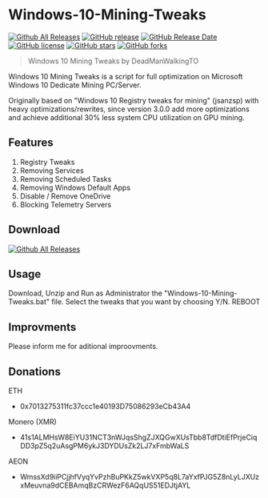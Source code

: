 # Windows-10-Mining-Tweaks
[![Github All Releases](https://img.shields.io/github/downloads/DeadManWalkingTO/Windows-10-Mining-Tweaks/total.svg)](https://github.com/DeadManWalkingTO/Windows-10-Mining-Tweaks/releases)
[![GitHub release](https://img.shields.io/github/release/DeadManWalkingTO/Windows-10-Mining-Tweaks/all.svg)](https://github.com/DeadManWalkingTO/Windows-10-Mining-Tweaks/releases)
[![GitHub Release Date](https://img.shields.io/github/release-date-pre/DeadManWalkingTO/Windows-10-Mining-Tweaks.svg)](https://github.com/DeadManWalkingTO/Windows-10-Mining-Tweaks/releases)
[![GitHub license](https://img.shields.io/github/license/DeadManWalkingTO/Windows-10-Mining-Tweaks.svg)](https://github.com/DeadManWalkingTO/Windows-10-Mining-Tweaks/blob/master/LICENSE)
[![GitHub stars](https://img.shields.io/github/stars/DeadManWalkingTO/Windows-10-Mining-Tweaks.svg)](https://github.com/DeadManWalkingTO/Windows-10-Mining-Tweaks/stargazers)
[![GitHub forks](https://img.shields.io/github/forks/DeadManWalkingTO/Windows-10-Mining-Tweaks.svg)](https://github.com/DeadManWalkingTO/Windows-10-Mining-Tweaks/network)
> Windows 10 Mining Tweaks by DeadManWalkingTO

Windows 10 Mining Tweaks is a script for full optimization on Microsoft Windows 10 Dedicate Mining PC/Server. 

Originally based on "Windows 10 Registry tweaks for mining" (jsanzsp) with heavy optimizations/rewrites, since version 3.0.0 add more optimizations and achieve additional 30% less system CPU utilization on GPU mining.

## Features
1. Registry Tweaks
2. Removing Services
3. Removing Scheduled Tasks
4. Removing Windows Default Apps
5. Disable / Remove OneDrive
6. Blocking Telemetry Servers

## Download
[![Github All Releases](https://img.shields.io/github/downloads/DeadManWalkingTO/Windows-10-Mining-Tweaks/total.svg)](https://github.com/DeadManWalkingTO/Windows-10-Mining-Tweaks/releases)

## Usage
Download, Unzip and Run as Administrator the "Windows-10-Mining-Tweaks.bat" file.
Select the tweaks that you want by choosing Y/N.
REBOOT

## Improvments
Please inform me for aditional improovments.

## Donations

ETH
* 0x7013275311fc37ccc1e40193D75086293eCb43A4

Monero (XMR)
* 41s1ALMHsW8EiYU31NCT3nWJqsShgZJXQGwXUsTbb8TdfDtiEfPrjeCiqDD3pZ5q2uAsgPM6ykJ3DYDUsZk2LJ7xFmbWaLS

AEON
* WmssXd9iiPCjjhfVyqYvPzhBuPKkZ5wkVXP5q8L7aYxfPJG5Z8nLyLJXUzxMeuvna9dCEBAmqBzCRWezF6AQqUS51EDJtjAYL
